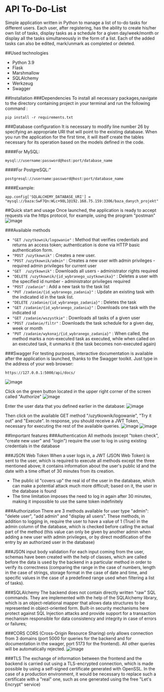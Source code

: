 # API To-Do-List
Simple application written in Python to manage a list of to-do tasks for different users. Each user, after registering, has the ability to create his/her own list of tasks, display tasks as a schedule for a given day/week/month or display all the tasks simultaneously in the form of a list. Each of the added tasks can also be edited, mark/unmark as completed or deleted. 

##Used technologies
- Python 3.9
- Flask
- Marshmallow
- SQLAlchemy
- Werkzeug
- Swagger

##Installation
###Dependencies
To install all necessary packages,navigate to the directory containing project in your terminal and run the following command :
````
pip install -r requirements.txt
````

###Database configuration
It is necessary to modify line number 26 by specifying an appropriate URI that will point to the existing database. When you run the application for the first time, it will itself create the tables necessary for its operation based on the models defined in the code.

####For MySQL:
````
mysql://username:password@host:port/database_name
````

####For PostgreSQL:"
````
postgresql://username:password@host:port/database_name
````

####Example:
````
app.config['SQLALCHEMY_DATABASE_URI'] = "mysql://baza:SwF7Qn:WLc+98L]@192.168.75.159:3306/baza_danych_projekt"
````



##Quick start and usage
Once launched, the application is ready to accept requests via the https protocol, for example, using the program "postman"
![image](readme/postman.png)

###Available methods
- `"GET /uzytkownik/logowanie"` : Method that verifies credentials and returns an access token; authentication is done via HTTP basic authentication form.
- `"POST /uzytkownik"` : Creates a new user.
- `"POST /uzytkownik/admin"` : Creates a new user with admin privileges - required admin privileges for current user
- `"GET  /uzytkownik"` : Downloads all users - administrator rights required
- `"DELETE /uzytkownik/{id_wybranego_uzytkownika}"` : Deletes a user with the specified id number - administrator privileges required
- `"POST /zadanie"` : Add a new task to the task list
- `"PUT /zadanie/{id_wybranego_zadania}"` : Update an existing task with the indicated id in the task list.
- `"DELETE /zadanie/{id_wybranego_zadania}"` : Deletes the task
- `"GET /zadanie/{id_wybranego_zadania}"` : Downloads one task with the indicated id
- `"GET /zadanie/wszystkie"` : Downloads all tasks of a given user
- `"POST /zadanie/filtr"` : Downloads the task schedule for a given day, week or month
- `"PUT /zadanie/wykonaj/{id_wybranego_zadania}"` : When called, the method marks a non-executed task as executed, while when called on an executed task, it unmarks it (the task becomes non-executed again)

###Swagger
For testing purposes, interactive documentation is available after the application is launched, thanks to the Swagger toolkit. Just type in the address of your web browser:
````
https://127.0.0.1:5000/api/docs/
````
![image](readme/swagger.png)

Click on the green button located in the upper right corner of the screen called "Authorize"
![image](readme/swagger1.png)

Enter the user data that you defined earlier in the database:
![image](readme/swagger2.png)

Then click on the available GET method "/uzytkownik/logowanie", "Try it out" and "Execute". In response, you should receive a JWT Token, necessary for executing the rest of the available queries.
![image](readme/swagger3.png)
![image](readme/swagger4.png)

##Important features
###Authentication
All methods (except "token check", "create new user" and "login") require the user to log in using existing credentials in the database

###JSON Web Token
When a user logs in, a JWT (JSON Web Token) is sent to the user, which is required to execute all methods except the three mentioned above; it contains information about the user's public id and the date with a time offset of 30 minutes from its creation.
- The public id "covers up" the real id of the user in the database, which can make a potential attack much more difficult; based on it, the user in the database is found
- The time limitation imposes the need to log in again after 30 minutes, making it impossible to use the same token indefinitely

###Authorization
There are 3 methods available for user type "admin": "delete user", "add admin" and "display all users". These methods, in addition to logging in, require the user to have a value of 1 (True) in the admin column of the database, which is checked before calling the actual part of the method (this value can only be given by another admin when adding a new user with admin privileges, or by direct modification of the entry by an authorized user in the database)

###JSON input body validation
For each input coming from the user, schemas have been created with the help of classes, which are called before the data is used by the backend in a particular method in order to verify its correctness (comparing the range in the case of numbers, length in the case of strings, storage format in the case of date and time, and specific values in the case of a predefined range used when filtering a list of tasks).

###SQLAlchemy
The backend does not contain directly written "raw" SQL commands. They are implemented with the help of the SQLAlchemy library, which is an object-relational mapper that allows data structures to be represented in object-oriented form. Built-in security mechanisms here protect against SQL Injection attacks and provide support for a transaction mechanism responsible for data consistency and integrity in case of errors or failures;

###CORS
CORS (Cross-Origin Resource Sharing) only allows connection from 3 domains (port 5000 for queries for the backend and for documentation in the swager, port 5173 for the frontend). All other queries will be automatically rejected.
![image](readme/cors.png)

###TLS
The exchange of information between the frontend and the backend is carried out using a TLS-encrypted connection, which is made possible by using a self-signed certificate generated with OpenSSL. In the case of a production environment, it would be necessary to replace such a certificate with a "real" one, such as one generated using the free "Let's Encrypt" service)